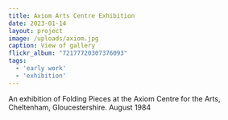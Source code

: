 ```yaml
---
title: Axiom Arts Centre Exhibition
date: 2023-01-14
layout: project
image: /uploads/axiom.jpg
caption: View of gallery
flickr_album: "72177720307376093"
tags:
  - 'early work'
  - 'exhibition'
---
```

An exhibition of Folding Pieces at the Axiom Centre for the Arts, Cheltenham, Gloucestershire. August 1984